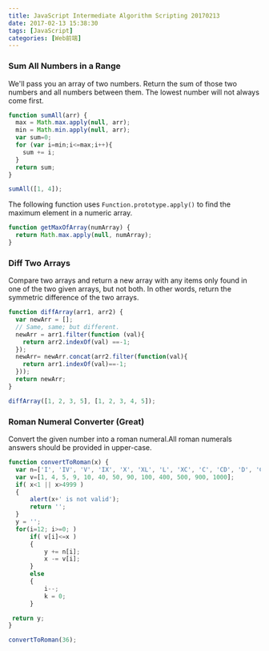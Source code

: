 ```yaml
---
title: JavaScript Intermediate Algorithm Scripting 20170213
date: 2017-02-13 15:38:30
tags: [JavaScript]
categories: [Web前端]
---
```




### Sum All Numbers in a Range
We'll pass you an array of two numbers. Return the sum of those two numbers and all numbers between them.
The lowest number will not always come first.

```JavaScript
function sumAll(arr) {
  max = Math.max.apply(null, arr);
  min = Math.min.apply(null, arr);
  var sum=0;
  for (var i=min;i<=max;i++){
    sum += i;
  }
  return sum;
}

sumAll([1, 4]);
```

The following function uses `Function.prototype.apply()` to find the maximum element in a numeric array.
```JavaScript
function getMaxOfArray(numArray) {
  return Math.max.apply(null, numArray);
}
```

### Diff Two Arrays
Compare two arrays and return a new array with any items only found in one of the two given arrays, but not both. In other words, return the symmetric difference of the two arrays.

```JavaScript
function diffArray(arr1, arr2) {
  var newArr = [];
  // Same, same; but different.
  newArr = arr1.filter(function (val){
    return arr2.indexOf(val) ==-1;
  });
  newArr= newArr.concat(arr2.filter(function(val){
    return arr1.indexOf(val)==-1;
  }));
  return newArr;
}

diffArray([1, 2, 3, 5], [1, 2, 3, 4, 5]);
```

### Roman Numeral Converter (Great)
Convert the given number into a roman numeral.All roman numerals answers should be provided in upper-case.

```JavaScript
function convertToRoman(x) {
  var n=['I', 'IV', 'V', 'IX', 'X', 'XL', 'L', 'XC', 'C', 'CD', 'D', 'CM', 'M'];
  var v=[1, 4, 5, 9, 10, 40, 50, 90, 100, 400, 500, 900, 1000];
  if( x<1 || x>4999 )
  {
      alert(x+' is not valid');
      return '';
  }
  y = '';
  for(i=12; i>=0; )
      if( v[i]<=x )
      {
          y += n[i];
          x -= v[i];
      }
      else
      {
          i--;
          k = 0;
      }

 return y;
}

convertToRoman(36);
```
